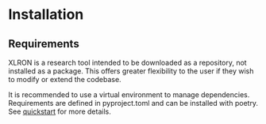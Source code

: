 # Installation

## Requirements

XLRON is a research tool intended to be downloaded as a repository, not installed as a package. This offers greater flexibility to the user if they wish to modify or extend the codebase.

It is recommended to use a virtual environment to manage dependencies. 
Requirements are defined in pyproject.toml and can be installed with poetry. See [quickstart](quickstart.md) for more details.
